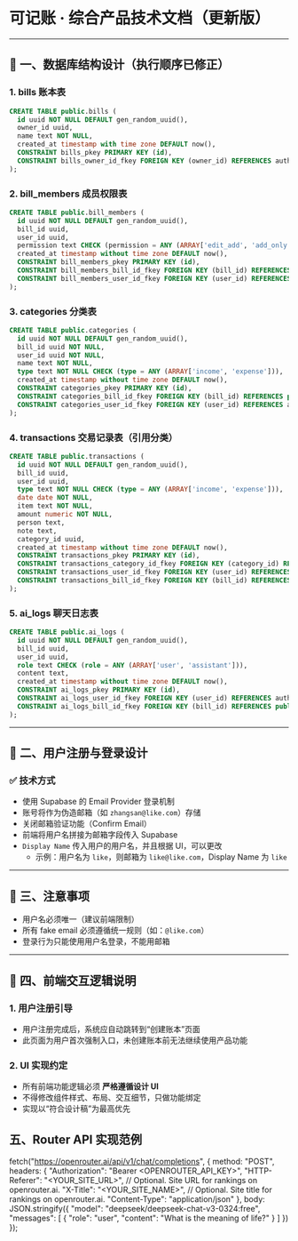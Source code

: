 # 可记账 · 综合产品技术文档（更新版）

---

## 📁 一、数据库结构设计（执行顺序已修正）

### 1. bills 账本表

```sql
CREATE TABLE public.bills (
  id uuid NOT NULL DEFAULT gen_random_uuid(),
  owner_id uuid,
  name text NOT NULL,
  created_at timestamp with time zone DEFAULT now(),
  CONSTRAINT bills_pkey PRIMARY KEY (id),
  CONSTRAINT bills_owner_id_fkey FOREIGN KEY (owner_id) REFERENCES auth.users(id)
);
```

### 2. bill_members 成员权限表

```sql
CREATE TABLE public.bill_members (
  id uuid NOT NULL DEFAULT gen_random_uuid(),
  bill_id uuid,
  user_id uuid,
  permission text CHECK (permission = ANY (ARRAY['edit_add', 'add_only', 'view_only'])),
  created_at timestamp without time zone DEFAULT now(),
  CONSTRAINT bill_members_pkey PRIMARY KEY (id),
  CONSTRAINT bill_members_bill_id_fkey FOREIGN KEY (bill_id) REFERENCES public.bills(id),
  CONSTRAINT bill_members_user_id_fkey FOREIGN KEY (user_id) REFERENCES auth.users(id)
);
```

### 3. categories 分类表

```sql
CREATE TABLE public.categories (
  id uuid NOT NULL DEFAULT gen_random_uuid(),
  bill_id uuid NOT NULL,
  user_id uuid NOT NULL,
  name text NOT NULL,
  type text NOT NULL CHECK (type = ANY (ARRAY['income', 'expense'])),
  created_at timestamp without time zone DEFAULT now(),
  CONSTRAINT categories_pkey PRIMARY KEY (id),
  CONSTRAINT categories_bill_id_fkey FOREIGN KEY (bill_id) REFERENCES public.bills(id),
  CONSTRAINT categories_user_id_fkey FOREIGN KEY (user_id) REFERENCES auth.users(id)
);
```

### 4. transactions 交易记录表（引用分类）

```sql
CREATE TABLE public.transactions (
  id uuid NOT NULL DEFAULT gen_random_uuid(),
  bill_id uuid,
  user_id uuid,
  type text NOT NULL CHECK (type = ANY (ARRAY['income', 'expense'])),
  date date NOT NULL,
  item text NOT NULL,
  amount numeric NOT NULL,
  person text,
  note text,
  category_id uuid,
  created_at timestamp without time zone DEFAULT now(),
  CONSTRAINT transactions_pkey PRIMARY KEY (id),
  CONSTRAINT transactions_category_id_fkey FOREIGN KEY (category_id) REFERENCES public.categories(id),
  CONSTRAINT transactions_user_id_fkey FOREIGN KEY (user_id) REFERENCES auth.users(id),
  CONSTRAINT transactions_bill_id_fkey FOREIGN KEY (bill_id) REFERENCES public.bills(id)
);
```

### 5. ai_logs 聊天日志表

```sql
CREATE TABLE public.ai_logs (
  id uuid NOT NULL DEFAULT gen_random_uuid(),
  bill_id uuid,
  user_id uuid,
  role text CHECK (role = ANY (ARRAY['user', 'assistant'])),
  content text,
  created_at timestamp without time zone DEFAULT now(),
  CONSTRAINT ai_logs_pkey PRIMARY KEY (id),
  CONSTRAINT ai_logs_user_id_fkey FOREIGN KEY (user_id) REFERENCES auth.users(id),
  CONSTRAINT ai_logs_bill_id_fkey FOREIGN KEY (bill_id) REFERENCES public.bills(id)
);
```

---

## 🔐 二、用户注册与登录设计

### ✅ 技术方式

- 使用 Supabase 的 Email Provider 登录机制
- 账号将作为伪造邮箱（如 `zhangsan@like.com`）存储
- 关闭邮箱验证功能（Confirm Email）
- 前端将用户名拼接为邮箱字段传入 Supabase
- `Display Name` 传入用户的用户名，并且根据 UI，可以更改
  - 示例：用户名为 `like`，则邮箱为 `like@like.com`，Display Name 为 `like`

---

## 📌 三、注意事项

- 用户名必须唯一（建议前端限制）
- 所有 fake email 必须遵循统一规则（如：`@like.com`）
- 登录行为只能使用用户名登录，不能用邮箱

---

## 🧭 四、前端交互逻辑说明

### 1. 用户注册引导

- 用户注册完成后，系统应自动跳转到“创建账本”页面
- 此页面为用户首次强制入口，未创建账本前无法继续使用产品功能

### 2. UI 实现约定

- 所有前端功能逻辑必须 **严格遵循设计 UI**
- 不得修改组件样式、布局、交互细节，只做功能绑定
- 实现以“符合设计稿”为最高优先

## 五、Router API 实现范例

fetch("https://openrouter.ai/api/v1/chat/completions", {
  method: "POST",
  headers: {
    "Authorization": "Bearer <OPENROUTER_API_KEY>",
    "HTTP-Referer": "<YOUR_SITE_URL>", // Optional. Site URL for rankings on openrouter.ai.
    "X-Title": "<YOUR_SITE_NAME>", // Optional. Site title for rankings on openrouter.ai.
    "Content-Type": "application/json"
  },
  body: JSON.stringify({
    "model": "deepseek/deepseek-chat-v3-0324:free",
    "messages": [
      {
        "role": "user",
        "content": "What is the meaning of life?"
      }
    ]
  })
});